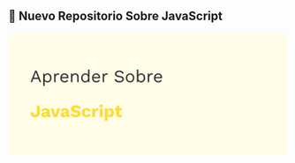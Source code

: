 ## 🌟 Nuevo Repositorio Sobre JavaScript

![Portada](https://github.com/Not-Minimal/JavaScript/blob/main/Portada.png)
